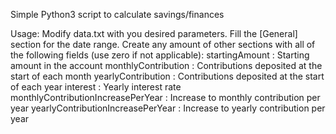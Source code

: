 Simple Python3 script to calculate savings/finances

Usage:
Modify data.txt with you desired parameters.
Fill the \[General\] section for the date range.
Create any amount of other sections with all of the following fields (use zero if not applicable):
    startingAmount : Starting amount in the account
    monthlyContribution : Contributions deposited at the start of each month
    yearlyContribution : Contributions deposited at the start of each year
    interest : Yearly interest rate
    monthlyContributionIncreasePerYear : Increase to monthly contribution per year
    yearlyContributionIncreasePerYear : Increase to yearly contribution per year
